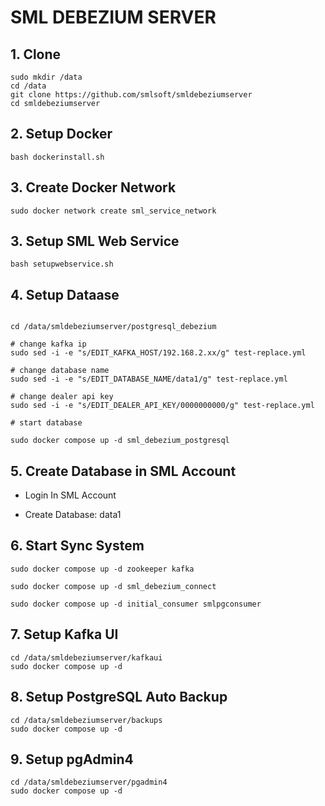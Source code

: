 # SML DEBEZIUM SERVER


## 1. Clone
```shell
sudo mkdir /data
cd /data
git clone https://github.com/smlsoft/smldebeziumserver
cd smldebeziumserver

```

## 2. Setup Docker
```shell
bash dockerinstall.sh
```

## 3. Create Docker Network
```shell
sudo docker network create sml_service_network
```

## 3. Setup SML Web Service
```shell
bash setupwebservice.sh
```

## 4. Setup Dataase

```shell

cd /data/smldebeziumserver/postgresql_debezium

# change kafka ip
sudo sed -i -e "s/EDIT_KAFKA_HOST/192.168.2.xx/g" test-replace.yml

# change database name
sudo sed -i -e "s/EDIT_DATABASE_NAME/data1/g" test-replace.yml

# change dealer api key
sudo sed -i -e "s/EDIT_DEALER_API_KEY/0000000000/g" test-replace.yml

# start database

sudo docker compose up -d sml_debezium_postgresql
```

## 5. Create Database in SML Account

+ Login In SML Account

+ Create Database: data1


## 6. Start Sync System

```shell
sudo docker compose up -d zookeeper kafka

sudo docker compose up -d sml_debezium_connect

sudo docker compose up -d initial_consumer smlpgconsumer

```

## 7. Setup Kafka UI

```shell
cd /data/smldebeziumserver/kafkaui
sudo docker compose up -d
```

## 8. Setup PostgreSQL Auto Backup

```shell
cd /data/smldebeziumserver/backups
sudo docker compose up -d
```

## 9. Setup pgAdmin4

```shell
cd /data/smldebeziumserver/pgadmin4
sudo docker compose up -d
```


